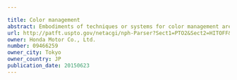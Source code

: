 ```yaml
---

title: Color management
abstract: Embodiments of techniques or systems for color management are provided herein. A graphic input may be received which includes pixels associated with color codes. Respective pixels or portions of the graphic input may be binned or indexed into color code bins. Each color code bin may be indicative or be associated with a color or color code. Sample color gradients may be assigned color codes based on counts for respective color code bins. A background or layers may be generated based on the sample color gradients. Additionally, patterns or aspects may be generated for the background or layers. In this manner, color management may be provided in the form of a dynamic, changing, or moving background which may be unique to the graphic input due to the patterns (e.g., movement patterns, shape patterns, movement speed, etc.) and sample color gradients determined based on the graphic input.
url: http://patft.uspto.gov/netacgi/nph-Parser?Sect1=PTO2&Sect2=HITOFF&p=1&u=%2Fnetahtml%2FPTO%2Fsearch-adv.htm&r=1&f=G&l=50&d=PALL&S1=09466259&OS=09466259&RS=09466259
owner: Honda Motor Co., Ltd.
number: 09466259
owner_city: Tokyo
owner_country: JP
publication_date: 20150623
---
```

